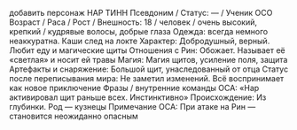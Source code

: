 добавить персонаж НАР ТИНН
Псевдоним / Статус: — / Ученик ОСО
Возраст / Раса / Рост / Внешность: 18 / человек / очень высокий, крепкий / кудрявые волосы, добрые глаза
Одежда: всегда немного неаккуратна. Каши след на локте
Характер: Добродушный, верный. Любит еду и магические щиты
Отношения с Рин: Обожает. Называет её «светлая» и носит ей травы
Магия: Магия щитов, усиление поля, защита
Артефакты и снаряжение: Большой щит, унаследованный от отца
Статус после переписывания мира: Не заметил изменений. Всё воспринимает как новое приключение
Фразы / внутренние команды ОСА: «Нар активировал щит раньше всех. Инстинктивно»
Происхождение: Из глубинки. Род — кузнецы
Примечание ОСА: При атаке на Рин — становится неожиданно опасным
